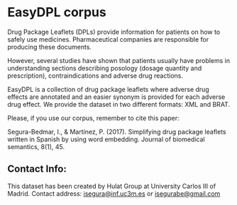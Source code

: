 # EasyDPL corpus


Drug Package Leaflets (DPLs) provide information for patients on how to safely use medicines. Pharmaceutical companies are responsible for producing these documents. 

However, several studies have shown that patients usually have problems in understanding sections describing posology (dosage quantity and prescription), contraindications and adverse drug reactions. 

EasyDPL is a collection of drug package leaflets where adverse drug effects are annotated and an easier 
synonym is provided for each adverse drug effect. We provide the dataset in two different formats: XML and BRAT.


Please, if you use our corpus, remember to cite this paper: 

Segura-Bedmar, I., & Martínez, P. (2017). Simplifying drug package leaflets written in Spanish by using word embedding. 
Journal of biomedical semantics, 8(1), 45.

## Contact Info:

This dataset has been created by Hulat Group at University Carlos III of Madrid. 
Contact address: isegura@inf.uc3m.es or isegurabe@gmail.com

